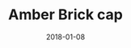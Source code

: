 ---
title: "Amber Brick cap"
date: 2018-01-08
picture: "/assets/camera-roll/2018/01/2018-01-08-amber-brick-cap/20180106_002403021_iOS.jpg"
thumbnail: "/assets/camera-roll/2018/01/2018-01-08-amber-brick-cap/20180106_002403021_iOS-thumbnail.jpg"
type: picture
tags:
  - Amber Brick
  - hexagon
---